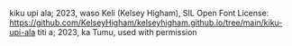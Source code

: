 kiku upi ala; 2023, waso Keli (Kelsey Higham), SIL Open Font License: https://github.com/KelseyHigham/kelseyhigham.github.io/tree/main/kiku-upi-ala
titi a; 2023, ka Tumu, used with permission
